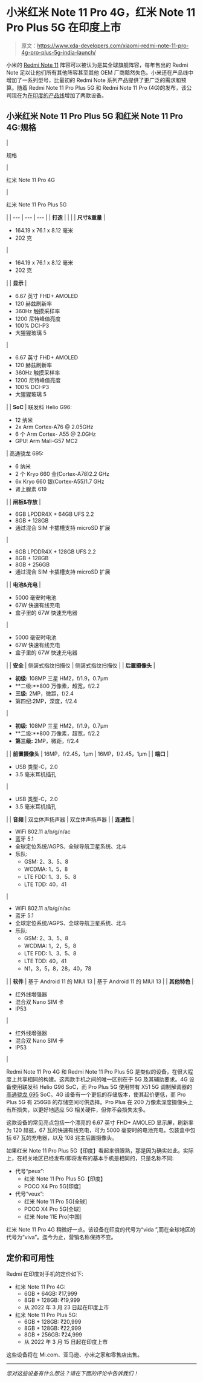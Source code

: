 # 小米红米 Note 11 Pro 4G，红米 Note 11 Pro Plus 5G 在印度上市

> 原文：<https://www.xda-developers.com/xiaomi-redmi-note-11-pro-4g-pro-plus-5g-india-launch/>

小米的 [Redmi Note 11](https://www.xda-developers.com/redmi-note-11-hands-on/) 阵容可以被认为是其全球旗舰阵容，每年售出的 Redmi Note 足以让他们所有其他阵容甚至其他 OEM 厂商黯然失色。小米还在产品线中增加了一系列型号，比最初的 Redmi Note 系列产品提供了更广泛的需求和预算。随着 Redmi Note 11 Pro Plus 5G 和 Redmi Note 11 Pro (4G)的发布，该公司现在为[在印度的产品线](https://www.xda-developers.com/redmi-note-11-note-11s-india-launch/)增加了两款设备。

## 小米红米 Note 11 Pro Plus 5G 和红米 Note 11 Pro 4G:规格

| 

规格

 | 

红米 Note 11 Pro 4G

 | 

红米 Note 11 Pro Plus 5G

 |
| --- | --- | --- |
| **打造** |  |  |
| **尺寸&重量** | 

*   164.19 x 76.1 x 8.12 毫米
*   202 克

 | 

*   164.19 x 76.1 x 8.12 毫米
*   202 克

 |
| **显示** | 

*   6.67 英寸 FHD+ AMOLED
*   120 赫兹刷新率
*   360Hz 触摸采样率
*   1200 尼特峰值亮度
*   100% DCI-P3
*   大猩猩玻璃 5

 | 

*   6.67 英寸 FHD+ AMOLED
*   120 赫兹刷新率
*   360Hz 触摸采样率
*   1200 尼特峰值亮度
*   100% DCI-P3
*   大猩猩玻璃 5

 |
| **SoC** | 联发科 Helio G96:

*   12 纳米
*   2x Arm Cortex-A76 @ 2.05GHz
*   6 个 Arm Cortex- A55 @ 2.0GHz
*   GPU: Arm Mali-G57 MC2

 | 高通骁龙 695:

*   6 纳米
*   2 个 Kryo 660 金(Cortex-A78)2.2 GHz
*   6x Kryo 660 银(Cortex-A55)1.7 GHz
*   肾上腺素 619

 |
| **闸板&存放** | 

*   6GB LPDDR4X + 64GB UFS 2.2
*   8GB + 128GB
*   通过混合 SIM 卡插槽支持 microSD 扩展

 | 

*   6GB LPDDR4X + 128GB UFS 2.2
*   8GB + 128GB
*   8GB + 256GB
*   通过混合 SIM 卡插槽支持 microSD 扩展

 |
| **电池&充电** | 

*   5000 毫安时电池
*   67W 快速有线充电
*   盒子里的 67W 快速充电器

 | 

*   5000 毫安时电池
*   67W 快速有线充电
*   盒子里的 67W 快速充电器

 |
| **安全** | 侧装式指纹扫描仪 | 侧装式指纹扫描仪 |
| **后置摄像头** | 

*   **初级:** 108MP 三星 HM2，f/1.9，0.7μm
*   **二级:**800 万像素，超宽，f/2.2
*   **三级:** 2MP，微距，f/2.4
*   第四纪:2MP，深度，f/2.4

 | 

*   **初级:** 108MP 三星 HM2，f/1.9，0.7μm
*   **二级:**800 万像素，超宽，f/2.2
*   **第三级:** 2MP，微距，f/2.4

 |
| **前置摄像头** | 16MP，f/2.45，1μm | 16MP，f/2.45，1μm |
| **端口** | 

*   USB 类型-C，2.0
*   3.5 毫米耳机插孔

 | 

*   USB 类型-C，2.0
*   3.5 毫米耳机插孔

 |
| **音频** | 双立体声扬声器 | 双立体声扬声器 |
| **连通性** | 

*   WiFi 802.11 a/b/g/n/ac
*   蓝牙 5.1
*   全球定位系统/AGPS、全球导航卫星系统、北斗
*   乐队:
    *   GSM: 2、3、5、8
    *   WCDMA: 1，5，8
    *   LTE FDD: 1、3、5、8
    *   LTE TDD: 40，41

 | 

*   WiFi 802.11 a/b/g/n/ac
*   蓝牙 5.1
*   全球定位系统/AGPS、全球导航卫星系统、北斗
*   乐队:
    *   GSM: 2、3、5、8
    *   WCDMA: 1，2，5，8
    *   LTE FDD: 1、3、5、8
    *   LTE TDD: 40，41
    *   N1，3，5，8，28，40，78

 |
| **软件** | 基于 Android 11 的 MIUI 13 | 基于 Android 11 的 MIUI 13 |
| **其他特色** | 

*   红外线增强器
*   混合双 Nano SIM 卡
*   IP53

 | 

*   红外线增强器
*   混合双 Nano SIM 卡
*   IP53

 |

Redmi Note 11 Pro 4G 和 Redmi Note 11 Pro Plus 5G 是类似的设备，在很大程度上共享相同的构建。这两款手机之间的唯一区别在于 5G 及其辅助要求。4G 设备使用联发科 Helio G96 SoC，而 Pro Plus 5G 使用带有 X51 5G 调制解调器的[高通骁龙 695](https://www.xda-developers.com/qualcomm-778g-plus-695-680-480-plus-announced/) SoC。4G 设备有一个更低的存储版本，使其起价更低，而 Pro Plus 5G 有 256GB 的存储空间可供选择。Pro Plus 在 200 万像素深度摄像头上有所损失，以更好地适应 5G 相关硬件，但你不会损失太多。

这款设备的常见亮点包括一个漂亮的 6.67 英寸 FHD+ AMOLED 显示屏，刷新率为 120 赫兹，67 瓦的快速有线充电，可为 5000 毫安时的电池充电，包装盒中包括 67 瓦的充电器，以及 108 兆主后置摄像头。

如果红米 Note 11 Pro Plus 5G【印度】看起来很眼熟，那是因为确实如此。实际上，在相关地区已经发布/即将发布的基本手机是相同的，只是名称不同:

*   代号“peux”:
    *   红米 Note 11 Pro Plus 5G【印度】
    *   POCO X4 Pro 5G[印度]
*   代号“veux”:
    *   红米 Note 11 Pro 5G[全球]
    *   POCO X4 Pro 5G[全球]
    *   红米 Note 11E Pro[中国]

红米 Note 11 Pro 4G 稍微好一点。该设备在印度的代号为“vida ”,而在全球地区的代号为“viva”。迄今为止，营销名称保持不变。

## 定价和可用性

Redmi 在印度对手机的定价如下:

*   红米 Note 11 Pro 4G:
    *   6GB + 64GB: ₹17,999
    *   8GB + 128GB: ₹19,999
    *   从 2022 年 3 月 23 日起在印度上市
*   红米 Note 11 Pro Plus 5G:
    *   6GB + 128GB: ₹20,999
    *   8GB + 128GB: ₹22,999
    *   8GB + 256GB: ₹24,999
    *   从 2022 年 3 月 15 日起在印度上市

这些设备将在 Mi.com、亚马逊、小米之家和零售店出售。

* * *

*您对这些设备有什么想法？请在下面的评论中告诉我们！*